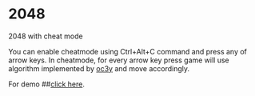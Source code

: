 2048
====

2048 with cheat mode


You can enable cheatmode using Ctrl+Alt+C command and press any of arrow keys.
In cheatmode, for every arrow key press game will use algorithm implemented by [oc3y](https://github.com/ov3y) and move accordingly.

For demo 
##[click here](http://thecodejack.github.io/2048/).